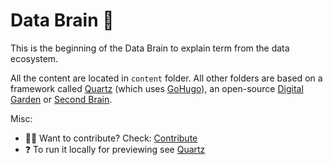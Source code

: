 # Data Brain 🧠

This is the beginning of the Data Brain to explain term from the data ecosystem.

All the content are located in `content` folder. All other folders are based on a framework called [Quartz](https://quartz.jzhao.xyz/) (which uses [GoHugo](https://gohugo.io/)), an open-source [Digital Garden](https://jzhao.xyz/posts/networked-thought) or [Second Brain](https://fortelabs.co/blog/basboverview/).

Misc:
- ✍🏻 Want to contribute? Check: [Contribute](https://airbyte.com/brain/#contribution)
- ❓ To run it locally for previewing see [Quartz](https://quartz.jzhao.xyz/)

